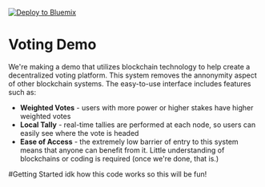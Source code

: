 [![Deploy to Bluemix](https://bluemix.net/deploy/button.png)](https://bluemix.net/deploy?repository=https://github.com/siddharthhparikh/voting_demo_bluemix.git)

# Voting Demo
We're making a demo that utilizes blockchain technology to help create a decentralized voting platform. This system removes the annonymity aspect of other blockchain systems. The easy-to-use interface includes features such as:
* **Weighted Votes** - users with more power or higher stakes have higher weighted votes
* **Local Tally** - real-time tallies are performed at each node, so users can easily see where the vote is headed
* **Ease of Access** - the extremely low barrier of entry to this system means that anyone can benefit from it. Little understanding of blockchains or coding is required (once we're done, that is.)

#Getting Started
idk how this code works so this will be fun!


